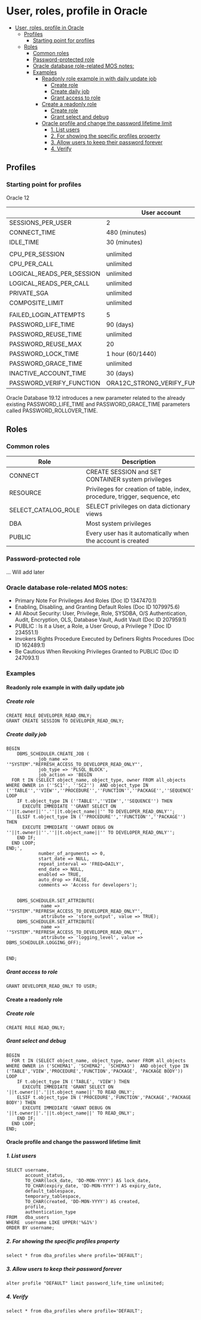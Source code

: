 # User, roles, profile in Oracle 
- [User, roles, profile in Oracle](#user-roles-profile-in-oracle)
  - [Profiles](#profiles)
    - [Starting point for profiles](#starting-point-for-profiles)
  - [Roles](#roles)
    - [Common roles](#common-roles)
    - [Password-protected role](#password-protected-role)
    - [Oracle database role-related MOS notes:](#oracle-database-role-related-mos-notes)
    - [Examples](#examples)
      - [Readonly role example in with daily update job](#readonly-role-example-in-with-daily-update-job)
        - [Create role](#create-role)
        - [Create daily job](#create-daily-job)
        - [Grant access to role](#grant-access-to-role)
      - [Create a readonly role](#create-a-readonly-role)
        - [Create role](#create-role-1)
        - [Grant select and debug](#grant-select-and-debug)
      - [Oracle profile and change the password lifetime limit](#oracle-profile-and-change-the-password-lifetime-limit)
        - [1. List users](#1-list-users)
        - [2. For showing the specific profiles property](#2-for-showing-the-specific-profiles-property)
        - [3. Allow users to keep their password forever](#3-allow-users-to-keep-their-password-forever)
        - [4. Verify](#4-verify)


## Profiles
### Starting point for profiles

Oracle 12

|                           | User account                  | Service account               |
|---------------------------|-------------------------------|-------------------------------|
| SESSIONS_PER_USER         | 2                             | Per case                      |
| CONNECT_TIME              | 480 (minutes)                 | unlimited                     |
| IDLE_TIME                 | 30 (minutes)                  | unlimited                     |
|                           |                               |                               |
| CPU_PER_SESSION           | unlimited                     | unlimited                     |
| CPU_PER_CALL              | unlimited                     | unlimited                     |
| LOGICAL_READS_PER_SESSION | unlimited                     | unlimited                     |
| LOGICAL_READS_PER_CALL    | unlimited                     | unlimited                     |
| PRIVATE_SGA               | unlimited                     | unlimited                     |
| COMPOSITE_LIMIT           | unlimited                     | unlimited                     |
|                           |                               |                               |
| FAILED_LOGIN_ATTEMPTS     | 5                             | 3                             |
| PASSWORD_LIFE_TIME        | 90 (days)                     | unlimited                     |
| PASSWORD_REUSE_TIME       | unlimited                     | unlimited                     |
| PASSWORD_REUSE_MAX        | 20                            | 20                            |
| PASSWORD_LOCK_TIME        | 1 hour (60/1440)              | 1 day                         |
| PASSWORD_GRACE_TIME       | unlimited                     | unlimited                     |
| INACTIVE_ACCOUNT_TIME     | 30 (days)                     | 30 (days)                     |
| PASSWORD_VERIFY_FUNCTION  | ORA12C_STRONG_VERIFY_FUNCTION | ORA12C_STRONG_VERIFY_FUNCTION |

Oracle Database 19.12 introduces a new parameter related to the already existing PASSWORD_LIFE_TIME and PASSWORD_GRACE_TIME parameters called PASSWORD_ROLLOVER_TIME.



## Roles

### Common roles

| Role                | Description                                                                   |
|---------------------|-------------------------------------------------------------------------------|
| CONNECT             | CREATE SESSION and SET CONTAINER system privileges                            |
| RESOURCE            | Privileges for creation of table, index, procedure, trigger, sequence, etc    |
| SELECT_CATALOG_ROLE | SELECT privileges on data dictionary views                                    |
| DBA                 | Most system privileges                                                        |
| PUBLIC              | Every user has it automatically when the account is created                   |


### Password-protected role

... Will add later

### Oracle database role-related MOS notes:
- Primary Note For Privileges And Roles (Doc ID 1347470.1)
- Enabling, Disabling, and Granting Default Roles (Doc ID 1079975.6)
- All About Security: User, Privilege, Role, SYSDBA, O/S Authentication, Audit, Encryption, OLS, Database Vault, Audit Vault (Doc ID 207959.1)
- PUBLIC : Is it a User, a Role, a User Group, a Privilege ? (Doc ID 234551.1)
- Invokers Rights Procedure Executed by Definers Rights Procedures (Doc ID 162489.1)
- Be Cautious When Revoking Privileges Granted to PUBLIC (Doc ID 247093.1)


### Examples

#### Readonly role example in with daily update job 

##### Create role
```
CREATE ROLE DEVELOPER_READ_ONLY;
GRANT CREATE SESSION TO DEVELOPER_READ_ONLY;
```
##### Create daily job
```
BEGIN
    DBMS_SCHEDULER.CREATE_JOB (
            job_name => '"SYSTEM"."REFRESH_ACCESS_TO_DEVELOPER_READ_ONLY"',
            job_type => 'PLSQL_BLOCK',
            job_action => 'BEGIN
  FOR t IN (SELECT object_name, object_type, owner FROM all_objects WHERE OWNER in (''SC1'', ''SC2'')  AND object_type IN (''TABLE'',''VIEW'',''PROCEDURE'',''FUNCTION'',''PACKAGE'',''SEQUENCE'')) LOOP
    IF t.object_type IN (''TABLE'',''VIEW'',''SEQUENCE'') THEN
      EXECUTE IMMEDIATE ''GRANT SELECT ON ''||t.owner||''.''||t.object_name||'' TO DEVELOPER_READ_ONLY'';
    ELSIF t.object_type IN (''PROCEDURE'',''FUNCTION'',''PACKAGE'') THEN
      EXECUTE IMMEDIATE ''GRANT DEBUG ON ''||t.owner||''.''||t.object_name||'' TO DEVELOPER_READ_ONLY'';
    END IF;
  END LOOP;
END;',
            number_of_arguments => 0,
            start_date => NULL,
            repeat_interval => 'FREQ=DAILY',
            end_date => NULL,
            enabled => TRUE,
            auto_drop => FALSE,
            comments => 'Access for developers');
         
 
    DBMS_SCHEDULER.SET_ATTRIBUTE( 
             name => '"SYSTEM"."REFRESH_ACCESS_TO_DEVELOPER_READ_ONLY"', 
             attribute => 'store_output', value => TRUE);
    DBMS_SCHEDULER.SET_ATTRIBUTE( 
             name => '"SYSTEM"."REFRESH_ACCESS_TO_DEVELOPER_READ_ONLY"', 
             attribute => 'logging_level', value => DBMS_SCHEDULER.LOGGING_OFF);
  
    
END;
```
##### Grant access to role
```
GRANT DEVELOPER_READ_ONLY TO USER;
```

#### Create a readonly role 

##### Create role
```
CREATE ROLE READ_ONLY;
```
##### Grant select and debug
```
BEGIN
  FOR t IN (SELECT object_name, object_type, owner FROM all_objects WHERE OWNER in ('SCHEMA1', 'SCHEMA2', 'SCHEMA3')  AND object_type IN ('TABLE','VIEW','PROCEDURE','FUNCTION','PACKAGE', 'PACKAGE BODY')) LOOP
    IF t.object_type IN ('TABLE', 'VIEW') THEN
      EXECUTE IMMEDIATE 'GRANT SELECT ON '||t.owner||'.'||t.object_name||' TO READ_ONLY';
    ELSIF t.object_type IN ('PROCEDURE','FUNCTION','PACKAGE','PACKAGE BODY') THEN
      EXECUTE IMMEDIATE 'GRANT DEBUG ON '||t.owner||'.'||t.object_name||' TO READ_ONLY';
    END IF;
  END LOOP;
END;
```


#### Oracle profile and change the password lifetime limit

##### 1. List users
```
SELECT username,
       account_status,
       TO_CHAR(lock_date, 'DD-MON-YYYY') AS lock_date,
       TO_CHAR(expiry_date, 'DD-MON-YYYY') AS expiry_date,
       default_tablespace,
       temporary_tablespace,
       TO_CHAR(created, 'DD-MON-YYYY') AS created,
       profile,
       authentication_type
FROM   dba_users
WHERE  username LIKE UPPER('%&1%')
ORDER BY username;
```

##### 2. For showing the specific profiles property
```
select * from dba_profiles where profile='DEFAULT';
```

##### 3. Allow users to keep their password forever
```
alter profile "DEFAULT" limit password_life_time unlimited;
```

##### 4. Verify 
```
select * from dba_profiles where profile='DEFAULT';
```



